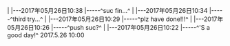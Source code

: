 |
|---2017年05月26日10:38
|-----^suc fin...^
|
|---2017年05月26日10:34
|-----^third try...^
|
|---2017年05月26日10:29
|-----^plz have done!!!^
|
|---2017年05月26日10:26
|-----^push suc?^
|
|---2017年05月26日10:22
|-----^'S a good day!^
2017.5.26 10:00
